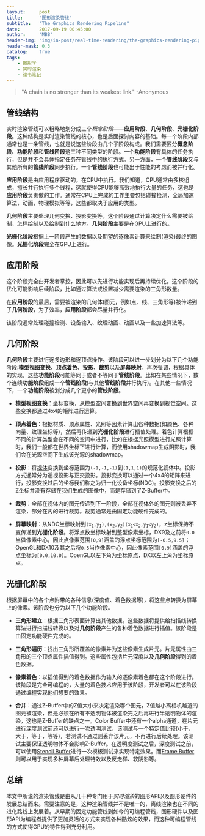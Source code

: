 ```yaml
---
layout:     post
title:      "图形渲染管线"
subtitle:   "The Graphics Rendering Pipeline"
date:       2017-09-19 00:45:00
author:     "MBB"
header-img: "img/in-post/real-time-rendering/the-graphics-rendering-pipeline/background.jpg"
header-mask: 0.3
catalog:    true
tags:
    - 图形学
    - 实时渲染
    - 读书笔记
---
```

>   "A chain is no stronger than its weakest link."
>   -Anonymous

## 管线结构
实时渲染管线可以粗略地划分成三个*概念阶段*——**应用阶段**、**几何阶段**、**光栅化阶段**。这种结构是实时渲染管线的核心，也是后面探讨内容的基础。每一个阶段内部通常也是一条管线，也就是说这些阶段由几个子阶段构成。我们需要区分**概念阶段**、**功能阶段**和**管线阶段**这三种不同类型的阶段。一个**功能阶段**有具体的任务执行，但是并不会具体指定任务在管线中的执行方式。另一方面，一个**管线阶段**又与其他所有的**管线阶段**同步执行。一个**管线阶段**也可能出于性能的考虑而被并行化。

**应用阶段**是由应用程序驱动的，在CPU中执行。我们知道，CPU通常由多核组成，擅长并行执行多个线程，这就使得CPU能够高效地执行大量的任务，这也是**应用阶段**负责做的工作。通常在CPU上完成的工作主要包括碰撞检测，全局加速算法，动画，物理模拟等等，这些都取决于应用的类型。

**几何阶段**主要处理几何变换、投影变换等，这个阶段通过计算决定什么需要被绘制，怎样绘制以及绘制到什么地方。**几何阶段**主要是在GPU上进行的。

**光栅化阶段**根据上一阶段产生的数据以及期望的逐像素计算来绘制(渲染)最终的图像。**光栅化阶段**完全在GPU上进行。

## 应用阶段
这个阶段完全由开发者掌控，因此可以先进行功能实现后再持续优化。这个阶段的优化可能影响后续阶段，比如通过算法或设置减少需要渲染的三角形数量。

在**应用阶段**的最后，需要被渲染的几何体(图元，例如点、线、三角形等)被传递到了**几何阶段**，为了效率，**应用阶段**都会尽量并行化。

该阶段通常处理碰撞检测、设备输入、纹理动画、动画以及一些加速算法等。

## 几何阶段
**几何阶段**主要进行逐多边形和逐顶点操作。该阶段可以进一步划分为以下几个功能阶段:**模型视图变换**、**顶点着色**、**投影**、**裁剪**以及**屏幕映射**。再次强调，根据具体的实现，这些**功能阶段**可能等同于或者不等同于**管线阶段**。比如在某些情况下，数个连续**功能阶段**组成一个**管线阶段**(与其他**管线阶段**并行执行)。在其他一些情况下，一个**功能阶段**被划分成几个更小的**管线阶段**。
- **模型视图变换**：坐标变换，从模型空间变换到世界空间再变换到视觉空间。这些变换都通过4x4的矩阵进行运算。

- **顶点着色**：根据材质、顶点属性、光照等因素计算出各种数据(如颜色、各种向量、纹理坐标等)，然后再传递到**光栅化阶段**进行插值处理。着色计算根据不同的计算类型会在不同的空间中进行，比如在根据光照模型进行光照计算时，我们一般都在世界坐标下进行计算，而使用shadowmap生成阴影时，我们会在光源空间下生成该光源的shadowmap。

- **投影**：将[视体][0]变换到坐标范围为`(-1,-1,-1)`到`(1,1,1)`的规范化视体中。投影方式通常分为透视投影与正交投影。投影变换可以通过一个4x4的矩阵来进行，投影变换过后的坐标我们称之为归一化设备坐标(NDC)。投影变换之后的Z坐标并没有存储在我们生成的图像中，而是存储到了Z-Buffer中。

- **裁剪**：全部在视体内的图元传递到下一阶段，全部在视体外的图元则被丢弃不渲染，部分在内的进行裁剪。裁剪通常是由固定功能硬件完成的。

- **屏幕映射**：从NDC坐标映射到<code>(x<sub>1</sub>,y<sub>1</sub>),(x<sub>2</sub>,y<sub>2</sub>)(x<sub>1</sub><x<sub>2</sub>,y<sub>1</sub><y<sub>2</sub>)</code>，z坐标保持不变传递到**光栅化阶段**。将浮点数坐标映射到整型像素坐标，DX9及之前将`0.0`当做像素中心，因此点像素范围`[0,9]`涵盖的浮点坐标范围为`[-0.5,9.5]`；OpenGL和DX10及其之后将`0.5`当作像素中心，因此像素范围`[0.9]`涵盖的浮点坐标为`[0.0,10.0)`。OpenGL以左下角为坐标原点，DX以左上角为坐标原点。

## 光栅化阶段
根据屏幕中的各个点附带的各种信息(深度值、着色数据等)，将这些点转换为屏幕上的像素。该阶段也分为以下几个功能阶段。
- **三角形建立**：根据三角形表面计算出其他数据。这些数据将提供给扫描线转换算法进行扫描线转换以及对**几何阶段**产生的各种着色数据进行插值。该阶段是由固定功能硬件完成的。

- **三角形遍历**：找出三角形所覆盖的像素并为这些像素生成片元。片元属性由三角形的三个顶点属性插值得到。这些属性包括片元深度以及**几何阶段**得到的着色数据。

- **像素着色**：以插值得到的着色数据作为输入的逐像素着色都在这个阶段进行。该阶段是完全可编程的，大量的着色技术应用于该阶段，开发者可以在该阶段通过编程实现他们想要的效果。

- **合并**：通过Z-Buffer中的Z值大小来决定渲染哪个图元，Z值越小离相机越近的图元被渲染，但是必须在所有不透明物体被渲染完之后再进行半透明物体的渲染，这也是Z-Buffer的缺点之一。Color Buffer中还有一个alpha通道，在片元进行深度测试前还可以进行一次透明测试，该测试与一个特定值比较(小于，大于，等于，等等)，若测试不通过则丢弃该片元，不再进行后续处理。该测试主要保证透明物体不会影响Z-Buffer。在透明度测试之后，深度测试之前，可以使用[Stencil Buffer][1]进行一次模板测试来实现特定效果。而[Frame Buffer][2]则可以用于实现多种屏幕后处理特效以及反走样、软阴影等。

## 总结
本文中所说的渲染管线是由从几十种专门用于*实时渲染*的图形API以及图形硬件的发展总结而来。需要注意的是，这种渲染管线并不是唯一的，离线渲染也在不同的进化路线上发展着。从早期的固定功能管线到如今的可编程管线，图形硬件以及图形API为编程者提供了更加灵活的方式来实现各种酷炫的效果，而这种可编程管线的方式使得GPU的特性得到充分利用。

[0]:https://msdn.microsoft.com/en-us/library/ff634570.aspx
[1]:https://en.wikibooks.org/wiki/OpenGL_Programming/Stencil_buffer
[2]:http://www.songho.ca/opengl/gl_fbo.html
